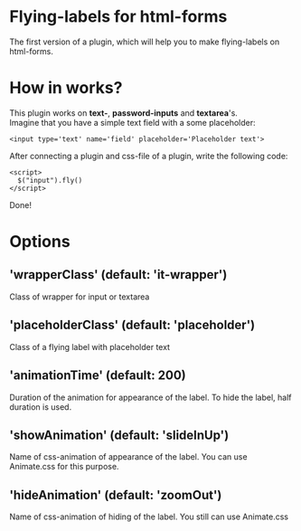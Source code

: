 # Flying-labels for html-forms
The first version of a plugin, which will help you to make flying-labels on html-forms.
# How in works? 
This plugin works on **text-**, **password-inputs** and **textarea**'s. <br />
Imagine that you have a simple text field with a some placeholder:
```bush
<input type='text' name='field' placeholder='Placeholder text'>
```
After connecting a plugin and css-file of a plugin, write the following code:
```bush
<script>
  $("input").fly()
</script>
```
Done!

# Options

## 'wrapperClass' (default: 'it-wrapper')
Class of wrapper for input or textarea
## 'placeholderClass' (default: 'placeholder') 
Class of a flying label with placeholder text
## 'animationTime' (default: 200) 
Duration of the animation for appearance of the label. To hide the label, half duration is used.
## 'showAnimation' (default: 'slideInUp') 
Name of css-animation of appearance of the label. You can use Animate.css for this purpose.
## 'hideAnimation' (default: 'zoomOut') 
Name of css-animation of hiding of the label. You still can use Animate.css
